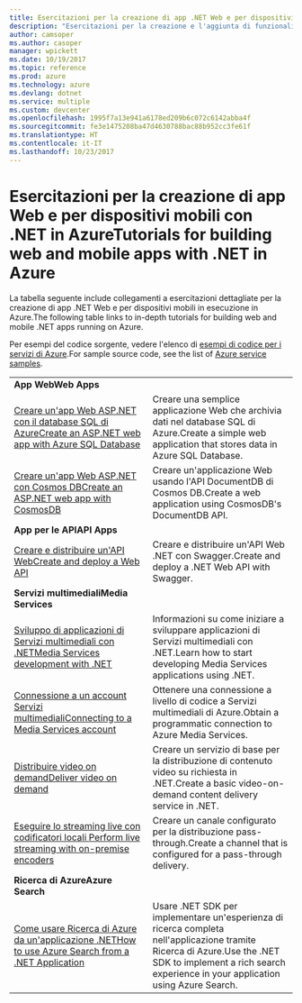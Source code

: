 ```yaml
---
title: Esercitazioni per la creazione di app .NET Web e per dispositivi mobili in Azure
description: "Esercitazioni per la creazione e l'aggiunta di funzionalità alle app .NET Web e per dispositivi mobili tramite i servizi di Azure."
author: camsoper
ms.author: casoper
manager: wpickett
ms.date: 10/19/2017
ms.topic: reference
ms.prod: azure
ms.technology: azure
ms.devlang: dotnet
ms.service: multiple
ms.custom: devcenter
ms.openlocfilehash: 1995f7a13e941a6178ed209b6c072c6142abba4f
ms.sourcegitcommit: fe3e1475208ba47d4630788bac88b952cc3fe61f
ms.translationtype: HT
ms.contentlocale: it-IT
ms.lasthandoff: 10/23/2017
---
```

# <a name="tutorials-for-building-web-and-mobile-apps-with-net-in-azure"></a><span data-ttu-id="86ae2-103">Esercitazioni per la creazione di app Web e per dispositivi mobili con .NET in Azure</span><span class="sxs-lookup"><span data-stu-id="86ae2-103">Tutorials for building web and mobile apps with .NET in Azure</span></span>

<span data-ttu-id="86ae2-104">La tabella seguente include collegamenti a esercitazioni dettagliate per la creazione di app .NET Web e per dispositivi mobili in esecuzione in Azure.</span><span class="sxs-lookup"><span data-stu-id="86ae2-104">The following table links to in-depth tutorials for building web and mobile .NET apps running on Azure.</span></span>

<span data-ttu-id="86ae2-105">Per esempi del codice sorgente, vedere l'elenco di [esempi di codice per i servizi di Azure](https://azure.microsoft.com/resources/samples/?platform=dotnet).</span><span class="sxs-lookup"><span data-stu-id="86ae2-105">For sample source code, see the list of [Azure service samples](https://azure.microsoft.com/resources/samples/?platform=dotnet).</span></span>

| | |
|---|---|
| <span data-ttu-id="86ae2-106">**App Web**</span><span class="sxs-lookup"><span data-stu-id="86ae2-106">**Web Apps**</span></span>||
| <span data-ttu-id="86ae2-107">[Creare un'app Web ASP.NET con il database SQL di Azure][1]</span><span class="sxs-lookup"><span data-stu-id="86ae2-107">[Create an ASP.NET web app with Azure SQL Database][1]</span></span> | <span data-ttu-id="86ae2-108">Creare una semplice applicazione Web che archivia dati nel database SQL di Azure.</span><span class="sxs-lookup"><span data-stu-id="86ae2-108">Create a simple web application that stores data in Azure SQL Database.</span></span> | 
| <span data-ttu-id="86ae2-109">[Creare un'app Web ASP.NET con Cosmos DB][2]</span><span class="sxs-lookup"><span data-stu-id="86ae2-109">[Create an ASP.NET web app with CosmosDB][2]</span></span> | <span data-ttu-id="86ae2-110">Creare un'applicazione Web usando l'API DocumentDB di Cosmos DB.</span><span class="sxs-lookup"><span data-stu-id="86ae2-110">Create a web application using CosmosDB's DocumentDB API.</span></span> | 
| <span data-ttu-id="86ae2-111">**App per le API**</span><span class="sxs-lookup"><span data-stu-id="86ae2-111">**API Apps**</span></span>||
| <span data-ttu-id="86ae2-112">[Creare e distribuire un'API Web][3]</span><span class="sxs-lookup"><span data-stu-id="86ae2-112">[Create and deploy a Web API][3]</span></span> | <span data-ttu-id="86ae2-113">Creare e distribuire un'API Web .NET con Swagger.</span><span class="sxs-lookup"><span data-stu-id="86ae2-113">Create and deploy a .NET Web API with Swagger.</span></span> | 
| <span data-ttu-id="86ae2-114">**Servizi multimediali**</span><span class="sxs-lookup"><span data-stu-id="86ae2-114">**Media Services**</span></span> | |
| <span data-ttu-id="86ae2-115">[Sviluppo di applicazioni di Servizi multimediali con .NET][6]</span><span class="sxs-lookup"><span data-stu-id="86ae2-115">[Media Services development with .NET][6]</span></span> | <span data-ttu-id="86ae2-116">Informazioni su come iniziare a sviluppare applicazioni di Servizi multimediali con .NET.</span><span class="sxs-lookup"><span data-stu-id="86ae2-116">Learn how to start developing Media Services applications using .NET.</span></span> |
| <span data-ttu-id="86ae2-117">[Connessione a un account Servizi multimediali][7]</span><span class="sxs-lookup"><span data-stu-id="86ae2-117">[Connecting to a Media Services account][7]</span></span> | <span data-ttu-id="86ae2-118">Ottenere una connessione a livello di codice a Servizi multimediali di Azure.</span><span class="sxs-lookup"><span data-stu-id="86ae2-118">Obtain a programmatic connection to  Azure Media Services.</span></span> |
| <span data-ttu-id="86ae2-119">[Distribuire video on demand][4]</span><span class="sxs-lookup"><span data-stu-id="86ae2-119">[Deliver video on demand][4]</span></span> | <span data-ttu-id="86ae2-120">Creare un servizio di base per la distribuzione di contenuto video su richiesta in .NET.</span><span class="sxs-lookup"><span data-stu-id="86ae2-120">Create a basic video-on-demand content delivery service in .NET.</span></span> | 
| <span data-ttu-id="86ae2-121">[Eseguire lo streaming live con codificatori locali ][8]</span><span class="sxs-lookup"><span data-stu-id="86ae2-121">[Perform live streaming with on-premise encoders ][8]</span></span> | <span data-ttu-id="86ae2-122">Creare un canale configurato per la distribuzione pass-through.</span><span class="sxs-lookup"><span data-stu-id="86ae2-122">Create a channel that is configured for a pass-through delivery.</span></span> |
| <span data-ttu-id="86ae2-123">**Ricerca di Azure**</span><span class="sxs-lookup"><span data-stu-id="86ae2-123">**Azure Search**</span></span>||
| <span data-ttu-id="86ae2-124">[Come usare Ricerca di Azure da un'applicazione .NET][5]</span><span class="sxs-lookup"><span data-stu-id="86ae2-124">[How to use Azure Search from a .NET Application][5]</span></span> | <span data-ttu-id="86ae2-125">Usare .NET SDK per implementare un'esperienza di ricerca completa nell'applicazione tramite Ricerca di Azure.</span><span class="sxs-lookup"><span data-stu-id="86ae2-125">Use the .NET SDK to implement a rich search experience in your application using Azure Search.</span></span> | 



[1]: /azure/app-service-web/app-service-web-tutorial-dotnet-sqldatabase
[2]: /azure/documentdb/documentdb-dotnet-application
[3]: /azure/app-service-api/app-service-api-dotnet-get-started
[4]: /azure/media-services/media-services-dotnet-get-started
[5]: /azure/search/search-howto-dotnet-sdk
[6]: /azure/media-services/media-services-dotnet-how-to-use
[7]: /azure/media-services/media-services-dotnet-connect-programmatically
[8]: /azure/media-services/media-services-dotnet-live-encode-with-onpremises-encoders